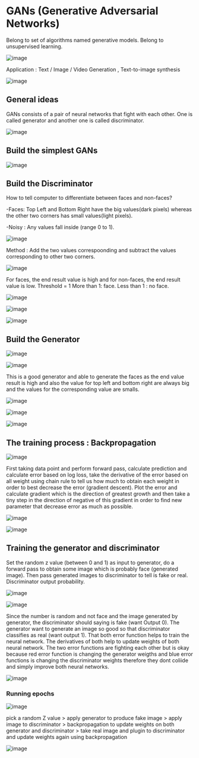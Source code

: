 # GANs (Generative Adversarial Networks)

Belong to set of algorithms named generative models.
Belong to unsupervised learning.

![image](https://user-images.githubusercontent.com/77944932/164015759-ee793f2d-5691-4b7c-8563-62e988618706.png)

Application : Text / Image / Video Generation , Text-to-image synthesis

![image](https://user-images.githubusercontent.com/77944932/164015210-2163792f-fbc5-48d9-8fbb-1e3298e2931d.png)

## General ideas
GANs consists of a pair of neural networks that fight with each other. 
One is called generator and another one is called discriminator.

![image](https://user-images.githubusercontent.com/77944932/164000097-174508f6-8509-4725-bd2a-a098d0fd38a2.png)

## Build the simplest GANs
![image](https://user-images.githubusercontent.com/77944932/164000669-617e44f3-5962-4154-826f-28f23aa8cedd.png)

## Build the Discriminator
How to tell computer to differentiate between faces and non-faces?

-Faces:  Top Left and Bottom Right have the big values(dark pixels) whereas the other two corners has small values(light pixels).

-Noisy : Any values fall inside (range 0 to 1).

![image](https://user-images.githubusercontent.com/77944932/164001697-d2dc33c1-24ad-4ac0-9a8c-c6ea24e78fb0.png)

Method : Add the two values correspoonding and subtract the values corresponding to other two corners.

![image](https://user-images.githubusercontent.com/77944932/164002134-a9a44709-02d9-4c58-a89e-69cf5e6bf9b6.png)

For faces, the end result value is high and for non-faces, the end result value is low.
Threshold = 1
More than 1: face.
Less than 1 : no face.

![image](https://user-images.githubusercontent.com/77944932/164002991-f142b159-ddd4-443a-9a06-655db76f72be.png)

![image](https://user-images.githubusercontent.com/77944932/164003062-e710e4ee-87b1-4976-ba83-2bb4dcb3ede3.png)

![image](https://user-images.githubusercontent.com/77944932/164003148-672c470a-1b8c-4b55-9e62-b6cb48356059.png)

## Build the Generator

![image](https://user-images.githubusercontent.com/77944932/164003303-5044b33b-e2db-4dd9-8692-de32bbead4f4.png)

![image](https://user-images.githubusercontent.com/77944932/164003750-d81cefbc-77f9-4c03-80d2-3d5728a31331.png)
 
This is a good generator and able to generate the faces as the end value result is high and also the value for top left and bottom right are always big and the values for the corresponding value are smalls.

![image](https://user-images.githubusercontent.com/77944932/164004396-63c66a1e-074e-4917-8511-554edb98df81.png)

![image](https://user-images.githubusercontent.com/77944932/164005383-05ee3b8f-aefa-4ded-b5b4-9361e5bf6b82.png)

![image](https://user-images.githubusercontent.com/77944932/164005474-5f4d6416-c86e-4c39-9340-6ca6fd192165.png)

## The training process : Backpropagation

![image](https://user-images.githubusercontent.com/77944932/164005870-c68da903-9d64-42be-923b-b1f23d075b56.png)

First taking data point and perform forward pass, calculate prediction and calculate error based on log loss, take the derivative of the error based on all weight using chain rule to tell us how much to obtain each weight in order to best decrease the error (gradient descent).
Plot the error and calculate gradient which is the direction of greatest growth and then take a tiny step in the direction of negative of this gradient in order to find new parameter that decrease error as much as possible.

![image](https://user-images.githubusercontent.com/77944932/164006956-650c6227-ba5e-45a8-9954-8e82b93d4910.png)

![image](https://user-images.githubusercontent.com/77944932/164006992-0d69962b-68ec-433b-bd3d-6c225019c042.png)

## Training the generator and discriminator

Set the random z value (between 0 and 1) as input to generator, do a forward pass to obtain some image which is probably face (generated image). Then pass generated images to discriminator to tell is fake or real. Discriminator output probability.

![image](https://user-images.githubusercontent.com/77944932/164008599-32641c97-e177-46c1-a030-d9e74e968443.png)

![image](https://user-images.githubusercontent.com/77944932/164008713-4fc78a3b-7b93-4ffc-a117-950b13ec9b7f.png)

Since the number is random and not face and the image generated by generator, the discriminator should saying is fake (want Output 0). The generator want to generate an image so good so that discriminator classifies as real (want output 1). That both error function helps to train the neural network. The derivatives of both help to update weights of both neural network. The two error functions are fighting each other but is okay because red error function is changing the generator weigths and blue error functions is changing the discriminator weights therefore they dont coliide and simply improve both neural networks.

![image](https://user-images.githubusercontent.com/77944932/164008882-f693e0dd-5bc9-4db6-8cf5-2879a1d5c17b.png)

### Running epochs

![image](https://user-images.githubusercontent.com/77944932/164010939-038ec538-cc3a-4fc1-8882-d4956bca0097.png)

pick a random Z value > apply generator to produce fake image > apply image to discriminator > backpropagation to update weights on both generator and discriminator > take real image and plugin to discriminator and update weights again using backpropagation

![image](https://user-images.githubusercontent.com/77944932/164011554-8cdc796d-67e2-4c42-a5ae-694cd0b97040.png)


